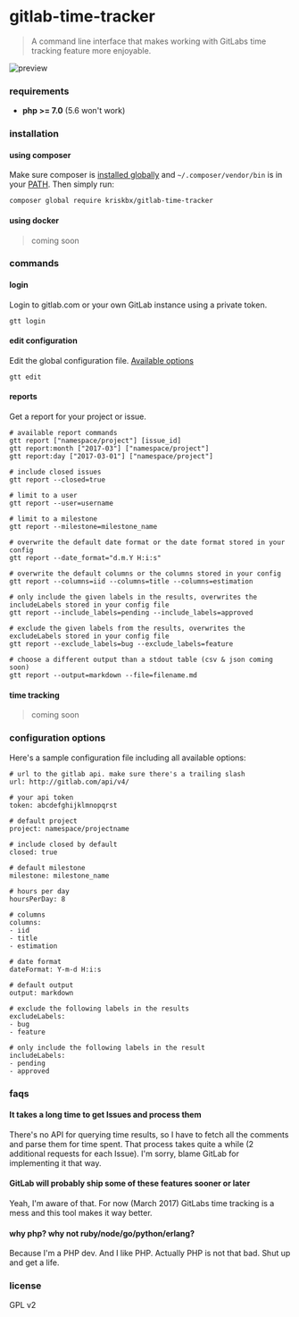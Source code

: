# gitlab-time-tracker

> A command line interface that makes working with GitLabs time tracking feature more enjoyable.

![preview](https://raw.githubusercontent.com/kriskbx/gitlab-time-tracker/master/preview.gif)

### requirements

* **php >= 7.0** (5.6 won't work)

### installation

#### using composer

Make sure composer is [installed globally](https://getcomposer.org/doc/00-intro.md#globally) and `~/.composer/vendor/bin` is in your [PATH](http://subinsb.com/install-run-composer-binaries-globally). Then simply run:

```
composer global require kriskbx/gitlab-time-tracker
```

#### using docker

> coming soon

### commands

#### login

Login to gitlab.com or your own GitLab instance using a private token.

```
gtt login
```

#### edit configuration

Edit the global configuration file. [Available options](#options)

```
gtt edit
```

#### reports

Get a report for your project or issue.

```
# available report commands
gtt report ["namespace/project"] [issue_id]
gtt report:month ["2017-03"] ["namespace/project"]
gtt report:day ["2017-03-01"] ["namespace/project"]

# include closed issues
gtt report --closed=true

# limit to a user
gtt report --user=username

# limit to a milestone
gtt report --milestone=milestone_name

# overwrite the default date format or the date format stored in your config
gtt report --date_format="d.m.Y H:i:s"

# overwrite the default columns or the columns stored in your config
gtt report --columns=iid --columns=title --columns=estimation

# only include the given labels in the results, overwrites the includeLabels stored in your config file
gtt report --include_labels=pending --include_labels=approved

# exclude the given labels from the results, overwrites the excludeLabels stored in your config file
gtt report --exclude_labels=bug --exclude_labels=feature

# choose a different output than a stdout table (csv & json coming soon)
gtt report --output=markdown --file=filename.md
```

#### time tracking

> coming soon

### configuration options

Here's a sample configuration file including all available options:

```
# url to the gitlab api. make sure there's a trailing slash
url: http://gitlab.com/api/v4/

# your api token
token: abcdefghijklmnopqrst

# default project
project: namespace/projectname

# include closed by default
closed: true

# default milestone
milestone: milestone_name

# hours per day
hoursPerDay: 8

# columns
columns:
- iid
- title
- estimation

# date format
dateFormat: Y-m-d H:i:s

# default output
output: markdown

# exclude the following labels in the results
excludeLabels:
- bug
- feature

# only include the following labels in the result
includeLabels:
- pending
- approved
```

### faqs

#### It takes a long time to get Issues and process them

There's no API for querying time results, so I have to fetch all the comments and parse them for time spent. That process takes quite a while (2 additional requests for each Issue). I'm sorry, blame GitLab for implementing it that way.

#### GitLab will probably ship some of these features sooner or later

Yeah, I'm aware of that. For now (March 2017) GitLabs time tracking is a mess and this tool makes it way better.

#### why php? why not ruby/node/go/python/erlang?

Because I'm a PHP dev. And I like PHP. Actually PHP is not that bad. Shut up and get a life.

### license

GPL v2